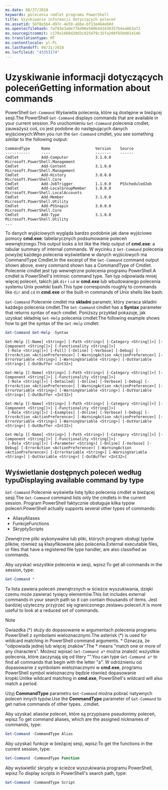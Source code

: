 ```yaml
---
ms.date: 08/27/2018
keywords: polecenia cmdlet programu PowerShell
title: Uzyskiwanie informacji dotyczących poleceń
ms.assetid: 56f8e5b4-d97c-4e59-abbe-bf13e464eb0d
ms.openlocfilehash: 7af83e3a0e776d96e580b442430357b4ea063a72
ms.sourcegitcommit: c170a1608d20d3c925d79c35fa208f650d014146
ms.translationtype: MT
ms.contentlocale: pl-PL
ms.lasthandoff: 08/31/2018
ms.locfileid: "43353174"
---
```

# <a name="getting-information-about-commands"></a><span data-ttu-id="06741-103">Uzyskiwanie informacji dotyczących poleceń</span><span class="sxs-lookup"><span data-stu-id="06741-103">Getting information about commands</span></span>

<span data-ttu-id="06741-104">PowerShell `Get-Command` Wyświetla polecenia, które są dostępne w bieżącej sesji.</span><span class="sxs-lookup"><span data-stu-id="06741-104">The PowerShell `Get-Command` displays commands that are available in your current session.</span></span>
<span data-ttu-id="06741-105">Po uruchomieniu `Get-Command` polecenia cmdlet, zauważysz coś, co jest podobne do następujących danych wyjściowych:</span><span class="sxs-lookup"><span data-stu-id="06741-105">When you run the `Get-Command` cmdlet, you see something similar to the following output:</span></span>

```output
CommandType     Name                    Version    Source
-----------     ----                    -------    ------
Cmdlet          Add-Computer            3.1.0.0    Microsoft.PowerShell.Management
Cmdlet          Add-Content             3.1.0.0    Microsoft.PowerShell.Management
Cmdlet          Add-History             3.0.0.0    Microsoft.PowerShell.Core
Cmdlet          Add-JobTrigger          1.1.0.0    PSScheduledJob
Cmdlet          Add-LocalGroupMember    1.0.0.0    Microsoft.PowerShell.LocalAccounts
Cmdlet          Add-Member              3.1.0.0    Microsoft.PowerShell.Utility
Cmdlet          Add-PSSnapin            3.0.0.0    Microsoft.PowerShell.Core
Cmdlet          Add-Type                3.1.0.0    Microsoft.PowerShell.Utility
...
```

<span data-ttu-id="06741-106">To danych wyjściowych wygląda bardzo podobnie jak dane wyjściowe pomocy **cmd.exe**: tabelarycznych podsumowanie poleceń wewnętrznego.</span><span class="sxs-lookup"><span data-stu-id="06741-106">This output looks a lot like the Help output of **cmd.exe**: a tabular summary of internal commands.</span></span> <span data-ttu-id="06741-107">W wycinku z `Get-Command` polecenia powyżej każdego polecenia wyświetlane w danych wyjściowych ma CommandType Cmdlet.</span><span class="sxs-lookup"><span data-stu-id="06741-107">In the excerpt of the `Get-Command` command output shown above, every command shown has a CommandType of Cmdlet.</span></span> <span data-ttu-id="06741-108">Polecenie cmdlet jest typ wewnętrzne polecenia programu PowerShell.</span><span class="sxs-lookup"><span data-stu-id="06741-108">A cmdlet is PowerShell's intrinsic command type.</span></span> <span data-ttu-id="06741-109">Ten typ odpowiada mniej więcej poleceń, takich jak `dir` i `cd` w **cmd.exe** lub wbudowanego polecenia systemu Unix powłoki bash.</span><span class="sxs-lookup"><span data-stu-id="06741-109">This type corresponds roughly to commands like `dir` and `cd` in **cmd.exe** or the built-in commands of Unix shells like bash.</span></span>

<span data-ttu-id="06741-110">`Get-Command` Polecenie cmdlet ma **składni** parametr, który zwraca składni każdego polecenia cmdlet.</span><span class="sxs-lookup"><span data-stu-id="06741-110">The `Get-Command` cmdlet has a **Syntax** parameter that returns syntax of each cmdlet.</span></span> <span data-ttu-id="06741-111">Poniższy przykład pokazuje, jak uzyskać składnię `Get-Help` polecenia cmdlet:</span><span class="sxs-lookup"><span data-stu-id="06741-111">The following example shows how to get the syntax of the `Get-Help` cmdlet:</span></span>

```powershell
Get-Command Get-Help -Syntax
```

```output
Get-Help [[-Name] <String>] [-Path <String>] [-Category <String[]>] [-Component <String[]>] [-Functionality <String[]>]
 [-Role <String[]>] [-Full] [-Online] [-Verbose] [-Debug] [-ErrorAction <ActionPreference>] [-WarningAction <ActionPreference>] [-ErrorVariable <String>] [-WarningVariable <String>] [-OutVariable <String>] [-OutBuffer <Int32>]

Get-Help [[-Name] <String>] [-Path <String>] [-Category <String[]>] [-Component <String[]>] [-Functionality <String[]>]
 [-Role <String[]>] [-Detailed] [-Online] [-Verbose] [-Debug] [-ErrorAction <ActionPreference>] [-WarningAction <ActionPreference>] [-ErrorVariable <String>] [-WarningVariable <String>] [-OutVariable <String>] [-OutBuffer <Int32>]

Get-Help [[-Name] <String>] [-Path <String>] [-Category <String[]>] [-Component <String[]>] [-Functionality <String[]>]
 [-Role <String[]>] [-Examples] [-Online] [-Verbose] [-Debug] [-ErrorAction <ActionPreference>] [-WarningAction <ActionPreference>] [-ErrorVariable <String>] [-WarningVariable <String>] [-OutVariable <String>] [-OutBuffer <Int32>]

Get-Help [[-Name] <String>] [-Path <String>] [-Category <String[]>] [-Component <String[]>] [-Functionality <String[]>]
 [-Role <String[]>] [-Parameter <String>] [-Online] [-Verbose] [-Debug] [-ErrorAction <ActionPreference>] [-WarningAction <ActionPreference>] [-ErrorVariable <String>] [-WarningVariable <String>] [-OutVariable <String>] [-OutBuffer <Int32>]
```

## <a name="displaying-available-command-by-type"></a><span data-ttu-id="06741-112">Wyświetlanie dostępnych poleceń według typu</span><span class="sxs-lookup"><span data-stu-id="06741-112">Displaying available command by type</span></span>

<span data-ttu-id="06741-113">`Get-Command` Polecenie wyświetla listę tylko polecenia cmdlet w bieżącej sesji.</span><span class="sxs-lookup"><span data-stu-id="06741-113">The `Get-Command` command lists only the cmdlets in the current session.</span></span> <span data-ttu-id="06741-114">Program PowerShell faktycznie obsługuje kilka typów poleceń:</span><span class="sxs-lookup"><span data-stu-id="06741-114">PowerShell actually supports several other types of commands:</span></span>

- <span data-ttu-id="06741-115">Aliasy</span><span class="sxs-lookup"><span data-stu-id="06741-115">Aliases</span></span>
- <span data-ttu-id="06741-116">Funkcje</span><span class="sxs-lookup"><span data-stu-id="06741-116">Functions</span></span>
- <span data-ttu-id="06741-117">Skrypty</span><span class="sxs-lookup"><span data-stu-id="06741-117">Scripts</span></span>

<span data-ttu-id="06741-118">Zewnętrzne pliki wykonywalne lub pliki, których program obsługi typów plików, również są klasyfikowane jako polecenia.</span><span class="sxs-lookup"><span data-stu-id="06741-118">External executable files, or files that have a registered file type handler, are also classified as commands.</span></span>

<span data-ttu-id="06741-119">Aby uzyskać wszystkie polecenia w sesji, wpisz:</span><span class="sxs-lookup"><span data-stu-id="06741-119">To get all commands in the session, type:</span></span>

```powershell
Get-Command *
```

<span data-ttu-id="06741-120">Ta lista zawiera poleceń zewnętrznych w ścieżce wyszukiwania, dzięki czemu może zawierać tysięcy elementów.</span><span class="sxs-lookup"><span data-stu-id="06741-120">This list includes external commands in your search path so it can contain thousands of items.</span></span>
<span data-ttu-id="06741-121">Jest bardziej użyteczny przyjrzeć się ograniczonego zestawu poleceń.</span><span class="sxs-lookup"><span data-stu-id="06741-121">It is more useful to look at a reduced set of commands.</span></span>

> [!NOTE]
> <span data-ttu-id="06741-122">Gwiazdka (\*) służy do dopasowanie w argumentach polecenia programu PowerShell z symbolami wieloznacznymi.</span><span class="sxs-lookup"><span data-stu-id="06741-122">The asterisk (\*) is used for wildcard matching in PowerShell command arguments.</span></span> <span data-ttu-id="06741-123">\* Oznacza, że "odpowiada jednej lub więcej znaków".</span><span class="sxs-lookup"><span data-stu-id="06741-123">The \* means "match one or more of any characters".</span></span> <span data-ttu-id="06741-124">Możesz wpisać `Get-Command a*` można znaleźć wszystkie polecenia, które zaczynają się od litery "".</span><span class="sxs-lookup"><span data-stu-id="06741-124">You can type `Get-Command a*` to find all commands that begin with the letter "a".</span></span> <span data-ttu-id="06741-125">W odróżnieniu od dopasowanie z symbolami wieloznacznymi w **cmd.exe**, programu PowerShell symbol wieloznaczny będzie również dopasowanie kropki.</span><span class="sxs-lookup"><span data-stu-id="06741-125">Unlike wildcard matching in **cmd.exe**, PowerShell's wildcard will also match a period.</span></span>

<span data-ttu-id="06741-126">Użyj **CommandType** parametru `Get-Command` można pobrać natywnych poleceń innych typów.</span><span class="sxs-lookup"><span data-stu-id="06741-126">Use the **CommandType** parameter of `Get-Command` to get native commands of other types.</span></span>
<span data-ttu-id="06741-127">.</span><span class="sxs-lookup"><span data-stu-id="06741-127">cmdlet.</span></span>

<span data-ttu-id="06741-128">Aby uzyskać aliasów poleceń, które są przypisane pseudonimy poleceń, wpisz:</span><span class="sxs-lookup"><span data-stu-id="06741-128">To get command aliases, which are the assigned nicknames of commands, type:</span></span>

```powershell
Get-Command -CommandType Alias
```

<span data-ttu-id="06741-129">Aby uzyskać funkcje w bieżącej sesji, wpisz:</span><span class="sxs-lookup"><span data-stu-id="06741-129">To get the functions in the current session, type:</span></span>

```powershell
Get-Command -CommandType Function
```

<span data-ttu-id="06741-130">Aby wyświetlić skrypty w ścieżce wyszukiwania programu PowerShell, wpisz:</span><span class="sxs-lookup"><span data-stu-id="06741-130">To display scripts in PowerShell's search path, type:</span></span>

```powershell
Get-Command -CommandType Script
```